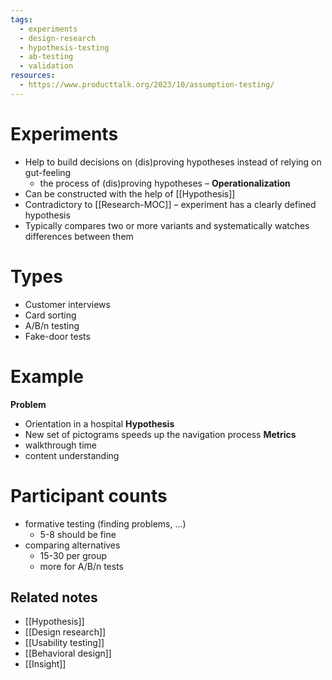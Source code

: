 ```yaml
---
tags:
  - experiments
  - design-research
  - hypothesis-testing
  - ab-testing
  - validation
resources:
  - https://www.producttalk.org/2023/10/assumption-testing/
---
```


# Experiments

- Help to build decisions on (dis)proving hypotheses instead of relying on gut-feeling
	- the process of (dis)proving hypotheses – **Operationalization**
- Can be constructed with the help of [[Hypothesis]]
- Contradictory to [[Research-MOC]] – experiment has a clearly defined hypothesis
- Typically compares two or more variants and systematically watches differences between them

# Types
- Customer interviews
- Card sorting
- A/B/n testing
- Fake-door tests

# Example
**Problem**
- Orientation in a hospital
**Hypothesis**
- New set of pictograms speeds up the navigation process
**Metrics**
- walkthrough time
- content understanding

# Participant counts
- formative testing (finding problems, ...)
	- 5-8 should be fine
- comparing alternatives
	- 15-30 per group
	- more for A/B/n tests

## Related notes
- [[Hypothesis]]
- [[Design research]]
- [[Usability testing]]
- [[Behavioral design]]
- [[Insight]]

